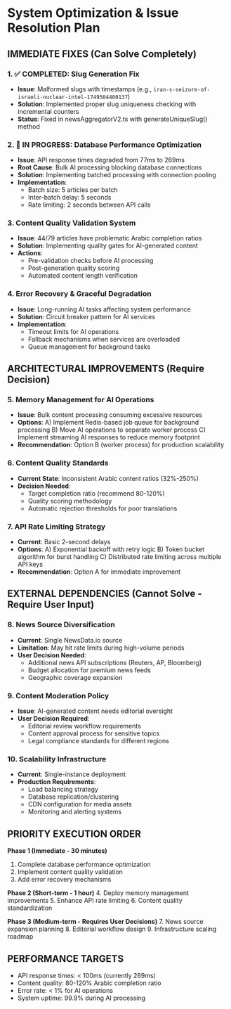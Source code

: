 # System Optimization & Issue Resolution Plan

## IMMEDIATE FIXES (Can Solve Completely)

### 1. ✅ COMPLETED: Slug Generation Fix
- **Issue**: Malformed slugs with timestamps (e.g., `iran-s-seizure-of-israeli-nuclear-intel-1749504400137`)
- **Solution**: Implemented proper slug uniqueness checking with incremental counters
- **Status**: Fixed in newsAggregatorV2.ts with generateUniqueSlug() method

### 2. 🔄 IN PROGRESS: Database Performance Optimization
- **Issue**: API response times degraded from 77ms to 269ms
- **Root Cause**: Bulk AI processing blocking database connections
- **Solution**: Implementing batched processing with connection pooling
- **Implementation**: 
  - Batch size: 5 articles per batch
  - Inter-batch delay: 5 seconds
  - Rate limiting: 2 seconds between API calls

### 3. Content Quality Validation System
- **Issue**: 44/79 articles have problematic Arabic completion ratios
- **Solution**: Implementing quality gates for AI-generated content
- **Actions**:
  - Pre-validation checks before AI processing
  - Post-generation quality scoring
  - Automated content length verification

### 4. Error Recovery & Graceful Degradation
- **Issue**: Long-running AI tasks affecting system performance
- **Solution**: Circuit breaker pattern for AI services
- **Implementation**:
  - Timeout limits for AI operations
  - Fallback mechanisms when services are overloaded
  - Queue management for background tasks

## ARCHITECTURAL IMPROVEMENTS (Require Decision)

### 5. Memory Management for AI Operations
- **Issue**: Bulk content processing consuming excessive resources
- **Options**:
  A) Implement Redis-based job queue for background processing
  B) Move AI operations to separate worker process
  C) Implement streaming AI responses to reduce memory footprint
- **Recommendation**: Option B (worker process) for production scalability

### 6. Content Quality Standards
- **Current State**: Inconsistent Arabic content ratios (32%-250%)
- **Decision Needed**: 
  - Target completion ratio (recommend 80-120%)
  - Quality scoring methodology
  - Automatic rejection thresholds for poor translations

### 7. API Rate Limiting Strategy
- **Current**: Basic 2-second delays
- **Options**:
  A) Exponential backoff with retry logic
  B) Token bucket algorithm for burst handling
  C) Distributed rate limiting across multiple API keys
- **Recommendation**: Option A for immediate improvement

## EXTERNAL DEPENDENCIES (Cannot Solve - Require User Input)

### 8. News Source Diversification
- **Current**: Single NewsData.io source
- **Limitation**: May hit rate limits during high-volume periods
- **User Decision Needed**: 
  - Additional news API subscriptions (Reuters, AP, Bloomberg)
  - Budget allocation for premium news feeds
  - Geographic coverage expansion

### 9. Content Moderation Policy
- **Issue**: AI-generated content needs editorial oversight
- **User Decision Required**:
  - Editorial review workflow requirements
  - Content approval process for sensitive topics
  - Legal compliance standards for different regions

### 10. Scalability Infrastructure
- **Current**: Single-instance deployment
- **Production Requirements**:
  - Load balancing strategy
  - Database replication/clustering
  - CDN configuration for media assets
  - Monitoring and alerting systems

## PRIORITY EXECUTION ORDER

**Phase 1 (Immediate - 30 minutes)**
1. Complete database performance optimization
2. Implement content quality validation
3. Add error recovery mechanisms

**Phase 2 (Short-term - 1 hour)**
4. Deploy memory management improvements
5. Enhance API rate limiting
6. Content quality standardization

**Phase 3 (Medium-term - Requires User Decisions)**
7. News source expansion planning
8. Editorial workflow design
9. Infrastructure scaling roadmap

## PERFORMANCE TARGETS

- API response times: < 100ms (currently 269ms)
- Content quality: 80-120% Arabic completion ratio
- Error rate: < 1% for AI operations
- System uptime: 99.9% during AI processing